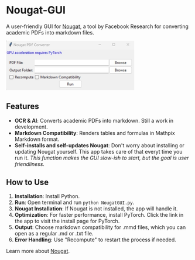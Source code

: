 # Nougat-GUI

A user-friendly GUI for [Nougat](https://github.com/facebookresearch/nougat), a tool by Facebook Research for converting academic PDFs into markdown files.

<img src="https://github.com/sm18lr88/Nougat-GUI/blob/main/NougatGUI-picture.jpg" width="350">

## Features
- **OCR & AI**: Converts academic PDFs into markdown. Still a work in development.
- **Markdown Compatibility**: Renders tables and formulas in Mathpix Markdown format.
- **Self-installs and self-updates Nougat**: Don't worry about installing or updating Nougat yourself. This app takes care of that everyt time you run it. *This function makes the GUI slow-ish to start, but the goal is user friendliness.*

## How to Use
1. **Installation**: Install Python.
2. **Run**: Open terminal and run `python NougatGUI.py`.
3. **Nougat Installation**: If Nougat is not installed, the app will handle it.
4. **Optimization**: For faster performance, install PyTorch. Click the link in the app to visit the install page for PyTorch.
5. **Output**: Choose markdown compatibility for .mmd files, which you can open as a regular .md or .txt file.
6. **Error Handling**: Use "Recompute" to restart the process if needed.

Learn more about [Nougat](https://github.com/facebookresearch/nougat).
